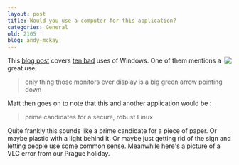 ```yaml
---
layout: post
title: Would you use a computer for this application?
categories: General
old: 2105
blog: andy-mckay
---
```

<img src="http://www.agmweb.ca/files/P7010113.jpg" style="padding 1em; float:right" />
<p>This <a href="http://news.cnet.com/8301-13505_3-9989771-16.html">blog post</a> covers <a href="http://www.networkworld.com/community/node/29644?ts">ten bad</a> uses of Windows. One of them mentions a great use:</p>
<blockquote>only thing those monitors ever display is a big green arrow pointing down</blockquote>
<p>Matt then goes on to note that this and another application would be :</p>
<blockquote>prime candidates for a secure, robust Linux</blockquote>
<p>Quite frankly this sounds like a prime candidate for a piece of paper. Or maybe plastic with a light behind it. Or maybe just getting rid of the sign and letting people use some common sense. Meanwhile here's a picture of a VLC error from our Prague holiday.</p>

